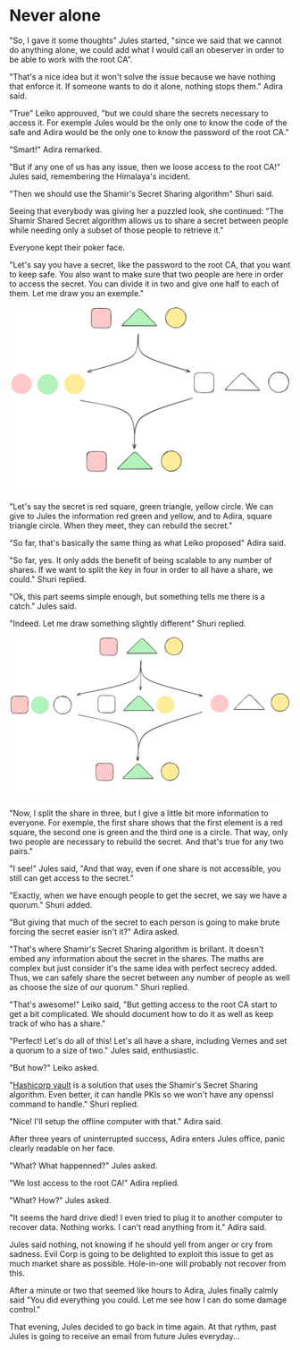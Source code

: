 # Never alone

"So, I gave it some thoughts" Jules started, "since we said that we cannot do anything alone, we could add what I would call an obeserver in order to be able to work with the root CA".

"That's a nice idea but it won't solve the issue because we have nothing that enforce it. If someone wants to do it alone, nothing stops them." Adira said.

"True" Leiko approuved, "but we could share the secrets necessary to access it. For exemple Jules would be the only one to know the code of the safe and Adira would be the only one to know the password of the root CA."

"Smart!" Adira remarked.

"But if any one of us has any issue, then we loose access to the root CA!" Jules said, remembering the Himalaya's incident.

"Then we should use the Shamir's Secret Sharing algorithm" Shuri said.

Seeing that everybody was giving her a puzzled look, she continued: "The Shamir Shared Secret algorithm allows us to share a secret between people while needing only a subset of those people to retrieve it."

Everyone kept their poker face.

"Let's say you have a secret, like the password to the root CA, that you want to keep safe. You also want to make sure that two people are here in order to access the secret. You can divide it in two and give one half to each of them. Let me draw you an exemple."

![Splitting a secret](./secret_split.png)

"Let's say the secret is red square, green triangle, yellow circle. We can give to Jules the information red green and yellow, and to Adira, square triangle circle. When they meet, they can rebuild the secret."

"So far, that's basically the same thing as what Leiko proposed" Adira said.

"So far, yes. It only adds the benefit of being scalable to any number of shares. If we want to split the key in four in order to all have a share, we could." Shuri replied.

"Ok, this part seems simple enough, but something tells me there is a catch." Jules said.

"Indeed. Let me draw something slightly different" Shuri replied.

![Splitting a secret needing a consortium](./simple_shamir_split.png)

"Now, I split the share in three, but I give a little bit more information to everyone. For exemple, the first share shows that the first element is a red square, the second one is green and the third one is a circle. That way, only two people are necessary to rebuild the secret. And that's true for any two pairs."

"I see!" Jules said, "And that way, even if one share is not accessible, you still can get access to the secret."

"Exactly, when we have enough people to get the secret, we say we have a quorum." Shuri added.

"But giving that much of the secret to each person is going to make brute forcing the secret easier isn't it?" Adira asked.

"That's where Shamir's Secret Sharing algorithm is brillant. It doesn't embed any information about the secret in the shares. The maths are complex but just consider it's the same idea with perfect secrecy added. Thus, we can safely share the secret between any number of people as well as choose the size of our quorum." Shuri replied.

"That's awesome!" Leiko said, "But getting access to the root CA start to get a bit complicated. We should document how to do it as well as keep track of who has a share."

"Perfect! Let's do all of this! Let's all have a share, including Vernes and set a quorum to a size of two." Jules said, enthusiastic.

"But how?" Leiko asked.

"[Hashicorp vault](https://www.hashicorp.com/en/products/vault) is a solution that uses the Shamir's Secret Sharing algorithm. Even better, it can handle PKIs so we won't have any openssl command to handle." Shuri replied.

"Nice! I'll setup the offline computer with that." Adira said.

After three years of uninterrupted success, Adira enters Jules office, panic clearly readable on her face.

"What? What happenned?" Jules asked.

"We lost access to the root CA!" Adira replied.

"What? How?" Jules asked.

"It seems the hard drive died! I even tried to plug it to another computer to recover data. Nothing works. I can't read anything from it." Adira said.

Jules said nothing, not knowing if he should yell from anger or cry from sadness. Evil Corp is going to be delighted to exploit this issue to get as much market share as possible. Hole-in-one will probably not recover from this.

After a minute or two that seemed like hours to Adira, Jules finally calmly said "You did everything you could. Let me see how I can do some damage control."

That evening, Jules decided to go back in time again. At that rythm, past Jules is going to receive an email from future Jules everyday...

